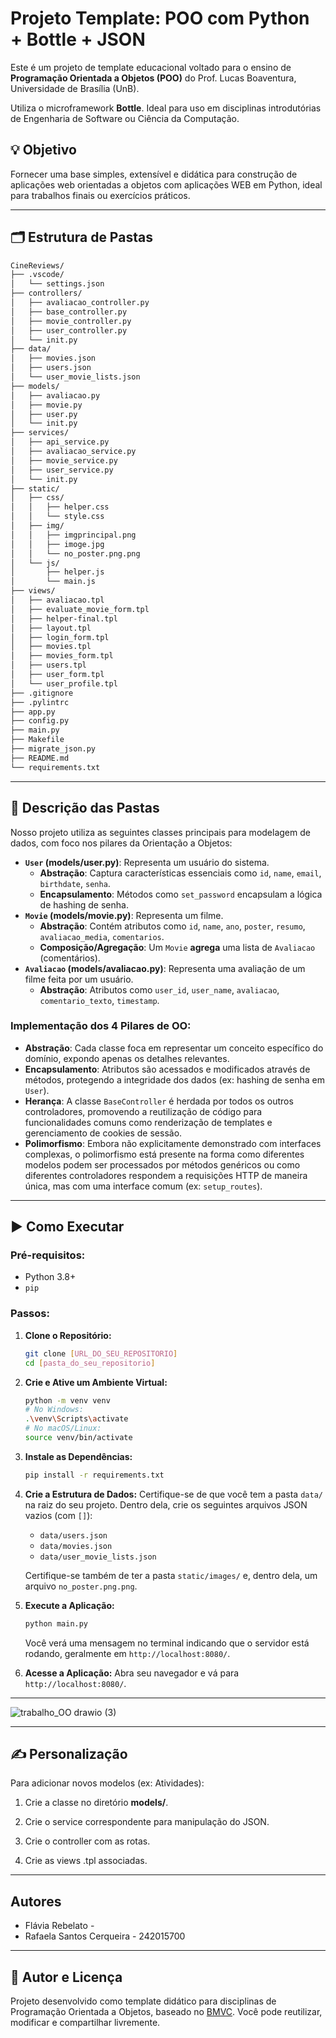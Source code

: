 # Projeto Template: POO com Python + Bottle + JSON

Este é um projeto de template educacional voltado para o ensino de **Programação Orientada a Objetos (POO)** do Prof. Lucas Boaventura, Universidade de Brasília (UnB).

Utiliza o microframework **Bottle**. Ideal para uso em disciplinas introdutórias de Engenharia de Software ou Ciência da Computação.

## 💡 Objetivo

Fornecer uma base simples, extensível e didática para construção de aplicações web orientadas a objetos com aplicações WEB em Python, ideal para trabalhos finais ou exercícios práticos.

---

## 🗂 Estrutura de Pastas

```bash
CineReviews/
├── .vscode/
│   └── settings.json
├── controllers/
│   ├── avaliacao_controller.py
│   ├── base_controller.py
│   ├── movie_controller.py
│   ├── user_controller.py
│   └── init.py
├── data/
│   ├── movies.json
│   ├── users.json
│   └── user_movie_lists.json
├── models/
│   ├── avaliacao.py
│   ├── movie.py
│   ├── user.py
│   └── init.py
├── services/
│   ├── api_service.py
│   ├── avaliacao_service.py
│   ├── movie_service.py
│   ├── user_service.py
│   └── init.py
├── static/
│   ├── css/
│   │   ├── helper.css
│   │   └── style.css
│   ├── img/
│   │   ├── imgprincipal.png
│   │   ├── imoge.jpg
│   │   └── no_poster.png.png
│   └── js/
│       ├── helper.js
│       └── main.js
├── views/
│   ├── avaliacao.tpl
│   ├── evaluate_movie_form.tpl
│   ├── helper-final.tpl
│   ├── layout.tpl
│   ├── login_form.tpl
│   ├── movies.tpl
│   ├── movies_form.tpl
│   ├── users.tpl
│   ├── user_form.tpl
│   └── user_profile.tpl
├── .gitignore
├── .pylintrc
├── app.py
├── config.py
├── main.py
├── Makefile
├── migrate_json.py
├── README.md
└── requirements.txt
```


---

## 📁 Descrição das Pastas

Nosso projeto utiliza as seguintes classes principais para modelagem de dados, com foco nos pilares da Orientação a Objetos:

* **`User` (models/user.py)**: Representa um usuário do sistema.
    * **Abstração**: Captura características essenciais como `id`, `name`, `email`, `birthdate`, `senha`.
    * **Encapsulamento**: Métodos como `set_password` encapsulam a lógica de hashing de senha.
* **`Movie` (models/movie.py)**: Representa um filme.
    * **Abstração**: Contém atributos como `id`, `name`, `ano`, `poster`, `resumo`, `avaliacao_media`, `comentarios`.
    * **Composição/Agregação**: Um `Movie` **agrega** uma lista de `Avaliacao` (comentários).
* **`Avaliacao` (models/avaliacao.py)**: Representa uma avaliação de um filme feita por um usuário.
    * **Abstração**: Atributos como `user_id`, `user_name`, `avaliacao`, `comentario_texto`, `timestamp`.

### Implementação dos 4 Pilares de OO:

* **Abstração**: Cada classe foca em representar um conceito específico do domínio, expondo apenas os detalhes relevantes.
* **Encapsulamento**: Atributos são acessados e modificados através de métodos, protegendo a integridade dos dados (ex: hashing de senha em `User`).
* **Herança**: A classe `BaseController` é herdada por todos os outros controladores, promovendo a reutilização de código para funcionalidades comuns como renderização de templates e gerenciamento de cookies de sessão.
* **Polimorfismo**: Embora não explicitamente demonstrado com interfaces complexas, o polimorfismo está presente na forma como diferentes modelos podem ser processados por métodos genéricos ou como diferentes controladores respondem a requisições HTTP de maneira única, mas com uma interface comum (ex: `setup_routes`).

---

## ▶️ Como Executar

### Pré-requisitos:

* Python 3.8+
* `pip` 

### Passos:

1.  **Clone o Repositório:**
    ```bash
    git clone [URL_DO_SEU_REPOSITORIO]
    cd [pasta_do_seu_repositorio]
    ```

2.  **Crie e Ative um Ambiente Virtual:**
    ```bash
    python -m venv venv
    # No Windows:
    .\venv\Scripts\activate
    # No macOS/Linux:
    source venv/bin/activate
    ```

3.  **Instale as Dependências:**
    ```bash
    pip install -r requirements.txt
    ```

4.  **Crie a Estrutura de Dados:**
    Certifique-se de que você tem a pasta `data/` na raiz do seu projeto. Dentro dela, crie os seguintes arquivos JSON vazios (com `[]`):
    * `data/users.json`
    * `data/movies.json`
    * `data/user_movie_lists.json`

    Certifique-se também de ter a pasta `static/images/` e, dentro dela, um arquivo `no_poster.png.png`.

5.  **Execute a Aplicação:**
    ```bash
    python main.py
    ```
    Você verá uma mensagem no terminal indicando que o servidor está rodando, geralmente em `http://localhost:8080/`.

6.  **Acesse a Aplicação:**
    Abra seu navegador e vá para `http://localhost:8080/`.

---

![trabalho_OO drawio (3)](https://github.com/user-attachments/assets/bfe6aadf-5510-4632-a39a-0f09f26014b6)

---

## ✍️ Personalização
Para adicionar novos modelos (ex: Atividades):

1. Crie a classe no diretório **models/**.

2. Crie o service correspondente para manipulação do JSON.

3. Crie o controller com as rotas.

4. Crie as views .tpl associadas.

---
## Autores 

* Flávia Rebelato - 
* Rafaela Santos Cerqueira - 242015700
---

## 🧠 Autor e Licença
Projeto desenvolvido como template didático para disciplinas de Programação Orientada a Objetos, baseado no [BMVC](https://github.com/hgmachine/bmvc_start_from_this).
Você pode reutilizar, modificar e compartilhar livremente.
